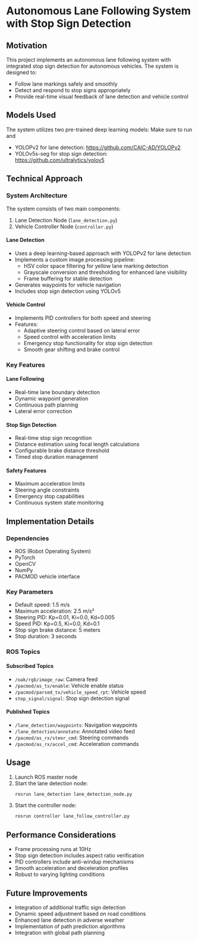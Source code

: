 # Autonomous Lane Following System with Stop Sign Detection

## Motivation
This project implements an autonomous lane following system with integrated stop sign detection for autonomous vehicles. The system is designed to:
- Follow lane markings safely and smoothly
- Detect and respond to stop signs appropriately
- Provide real-time visual feedback of lane detection and vehicle control

## Models Used
The system utilizes two pre-trained deep learning models: Make sure to run and 
- YOLOPv2 for lane detection: https://github.com/CAIC-AD/YOLOPv2
- YOLOv5s-seg for stop sign detection: https://github.com/ultralytics/yolov5


## Technical Approach

### System Architecture
The system consists of two main components:
1. Lane Detection Node (`lane_detection.py`)
2. Vehicle Controller Node (`controller.py`)

#### Lane Detection
- Uses a deep learning-based approach with YOLOPv2 for lane detection
- Implements a custom image processing pipeline:
  - HSV color space filtering for yellow lane marking detection
  - Grayscale conversion and thresholding for enhanced lane visibility
  - Frame buffering for stable detection
- Generates waypoints for vehicle navigation
- Includes stop sign detection using YOLOv5

#### Vehicle Control
- Implements PID controllers for both speed and steering
- Features:
  - Adaptive steering control based on lateral error
  - Speed control with acceleration limits
  - Emergency stop functionality for stop sign detection
  - Smooth gear shifting and brake control

### Key Features

#### Lane Following
- Real-time lane boundary detection
- Dynamic waypoint generation
- Continuous path planning
- Lateral error correction

#### Stop Sign Detection
- Real-time stop sign recognition
- Distance estimation using focal length calculations
- Configurable brake distance threshold
- Timed stop duration management

#### Safety Features
- Maximum acceleration limits
- Steering angle constraints
- Emergency stop capabilities
- Continuous system state monitoring

## Implementation Details

### Dependencies
- ROS (Robot Operating System)
- PyTorch
- OpenCV
- NumPy
- PACMOD vehicle interface

### Key Parameters
- Default speed: 1.5 m/s
- Maximum acceleration: 2.5 m/s²
- Steering PID: Kp=0.01, Ki=0.0, Kd=0.005
- Speed PID: Kp=0.5, Ki=0.0, Kd=0.1
- Stop sign brake distance: 5 meters
- Stop duration: 3 seconds

### ROS Topics
#### Subscribed Topics
- `/oak/rgb/image_raw`: Camera feed
- `/pacmod/as_tx/enable`: Vehicle enable status
- `/pacmod/parsed_tx/vehicle_speed_rpt`: Vehicle speed
- `stop_signal/signal`: Stop sign detection signal

#### Published Topics
- `/lane_detection/waypoints`: Navigation waypoints
- `/lane_detection/annotate`: Annotated video feed
- `/pacmod/as_rx/steer_cmd`: Steering commands
- `/pacmod/as_rx/accel_cmd`: Acceleration commands

## Usage
1. Launch ROS master node
2. Start the lane detection node:
   ```bash
   rosrun lane_detection lane_detection_node.py
   ```
3. Start the controller node:
   ```bash
   rosrun controller lane_follow_controller.py
   ```

## Performance Considerations
- Frame processing runs at 10Hz
- Stop sign detection includes aspect ratio verification
- PID controllers include anti-windup mechanisms
- Smooth acceleration and deceleration profiles
- Robust to varying lighting conditions

## Future Improvements
- Integration of additional traffic sign detection
- Dynamic speed adjustment based on road conditions
- Enhanced lane detection in adverse weather
- Implementation of path prediction algorithms
- Integration with global path planning
